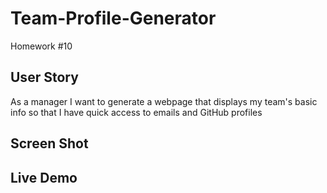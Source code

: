 # Team-Profile-Generator
Homework #10

## User Story
As a manager
I want to generate a webpage that displays my team's basic info
so that I have quick access to emails and GitHub profiles

## Screen Shot


## Live Demo
